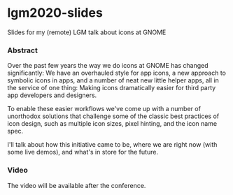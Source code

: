 # lgm2020-slides

Slides for my (remote) LGM talk about icons at GNOME

### Abstract

Over the past few years the way we do icons at GNOME has changed significantly: We have an overhauled style for app icons, a new approach to symbolic icons in apps, and a number of neat new little helper apps, all in the service of one thing: Making icons dramatically easier for third party app developers and designers.

To enable these easier workflows we've come up with a number of unorthodox solutions that challenge some of the classic best practices of icon design, such as multiple icon sizes, pixel hinting, and the icon name spec.

I'll talk about how this initiative came to be, where we are right now (with some live demos), and what's in store for the future.


### Video

The video will be available after the conference.
